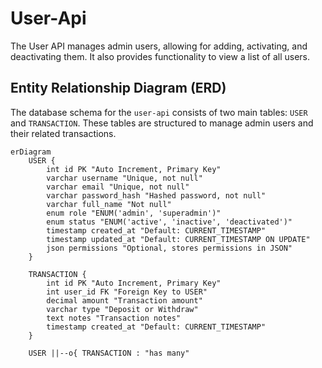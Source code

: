 # User-Api
The User API manages admin users, allowing for adding, activating, and deactivating them. It also provides functionality to view a list of all users.

## Entity Relationship Diagram (ERD)

The database schema for the `user-api` consists of two main tables: `USER` and `TRANSACTION`. These tables are structured to manage admin users and their related transactions.


```mermaid
erDiagram
    USER {
        int id PK "Auto Increment, Primary Key"
        varchar username "Unique, not null"
        varchar email "Unique, not null"
        varchar password_hash "Hashed password, not null"
        varchar full_name "Not null"
        enum role "ENUM('admin', 'superadmin')"
        enum status "ENUM('active', 'inactive', 'deactivated')"
        timestamp created_at "Default: CURRENT_TIMESTAMP"
        timestamp updated_at "Default: CURRENT_TIMESTAMP ON UPDATE"
        json permissions "Optional, stores permissions in JSON"
    }
    
    TRANSACTION {
        int id PK "Auto Increment, Primary Key"
        int user_id FK "Foreign Key to USER"
        decimal amount "Transaction amount"
        varchar type "Deposit or Withdraw"
        text notes "Transaction notes"
        timestamp created_at "Default: CURRENT_TIMESTAMP"
    }
    
    USER ||--o{ TRANSACTION : "has many"
